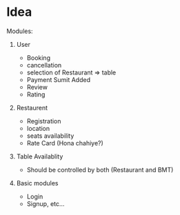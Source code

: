 # Idea

Modules:
   1. User
       - Booking
       - cancellation
       - selection of Restaurant => table
       - Payment
Sumit Added
       - Review
       - Rating

   2. Restaurent
       - Registration
       - location
       - seats availability
       - Rate Card (Hona chahiye?)
   
   3. Table Availablity
       - Should be controlled by both (Restaurant and BMT)
   
   4.  Basic modules
       - Login
       - Signup, etc...



